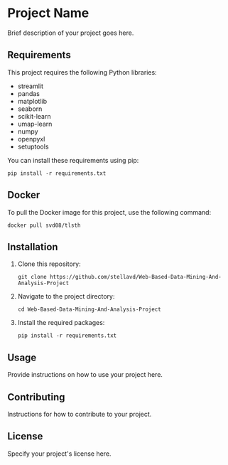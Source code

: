 # Project Name

Brief description of your project goes here.

## Requirements

This project requires the following Python libraries:

- streamlit
- pandas
- matplotlib
- seaborn
- scikit-learn
- umap-learn
- numpy
- openpyxl
- setuptools

You can install these requirements using pip:

```
pip install -r requirements.txt
```

## Docker

To pull the Docker image for this project, use the following command:

```
docker pull svd08/tlsth
```

## Installation

1. Clone this repository:
   ```
   git clone https://github.com/stellavd/Web-Based-Data-Mining-And-Analysis-Project
   ```

2. Navigate to the project directory:
   ```
   cd Web-Based-Data-Mining-And-Analysis-Project
   ```

3. Install the required packages:
   ```
   pip install -r requirements.txt
   ```

## Usage

Provide instructions on how to use your project here.

## Contributing

Instructions for how to contribute to your project.

## License

Specify your project's license here.
